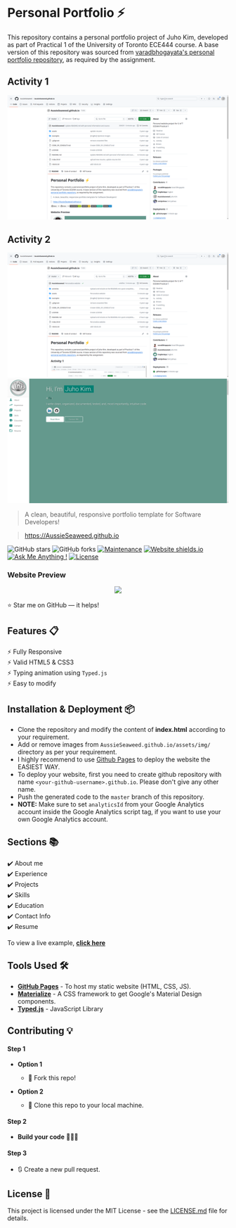 # Personal Portfolio ⚡️ 

This repository contains a personal portfolio project of Juho Kim, developed as part of Practical 1 of the University of Toronto ECE444 course. A base version of this repository was sourced from [varadbhogayata's personal portfolio repository](https://github.com/varadbhogayata/varadbhogayata.github.io), as required by the assignment.

## Activity 1

![Screenshot taken after the completion of Activity 1](activities/screenshot-1.png)

## Activity 2

![Screenshot 0 taken after the completion of Activity 2](activities/screenshot-2-0.png)
![Screenshot 1 taken after the completion of Activity 2](activities/screenshot-2-1.png)

> A clean, beautiful, responsive portfolio template for Software Developers!

> https://AussieSeaweed.github.io

![GitHub stars](https://img.shields.io/github/stars/AussieSeaweed/AussieSeaweed.github.io) 
![GitHub forks](https://img.shields.io/github/forks/AussieSeaweed/AussieSeaweed.github.io)
[![Maintenance](https://img.shields.io/badge/maintained-yes-green.svg)](https://github.com/AussieSeaweed/AussieSeaweed.github.io/commits/master)
[![Website shields.io](https://img.shields.io/badge/website-up-yellow)](http://AussieSeaweed.github.io/)
[![Ask Me Anything !](https://img.shields.io/badge/ask%20me-linkedin-1abc9c.svg)](https://www.linkedin.com/in/AussieSeaweed/)
[![License](http://img.shields.io/:license-mit-blue.svg?style=flat-square)](http://badges.mit-license.org)

### Website Preview
<p align="center"> 
  <kbd>
    <a href="https://AussieSeaweed.github.io" target="_blank"><img src="examples/preview.gif">
  </a>
  </kbd>
</p>

:star: Star me on GitHub — it helps!

## Features 📋
⚡️ Fully Responsive\
⚡️ Valid HTML5 & CSS3\
⚡️ Typing animation using `Typed.js`\
⚡️ Easy to modify

## Installation & Deployment 📦
- Clone the repository and modify the content of <b>index.html</b> according to your requirement.
- Add or remove images from `AussieSeaweed.github.io/assets/img/` directory as per your requirement.
- I highly recommend to use [Github Pages](https://create-react-app.dev/docs/deployment/#github-pages) to deploy the website the EASIEST WAY.
- To deploy your website, first you need to create github repository with name `<your-github-username>.github.io`. Please don't give any other name.
- Push the generated code to the `master` branch of this repository.
- <b>NOTE:</b> Make sure to set `analyticsId` from your Google Analytics account inside the Google Analytics script tag, if you want to use your own Google Analytics account.

## Sections 📚
✔️ About me\
✔️ Experience\
✔️ Projects \
✔️ Skills \
✔️ Education\
✔️ Contact Info\
✔️ Resume

To view a live example, **[click here](https://AussieSeaweed.github.io/)**

## Tools Used 🛠️
* [<b>GitHub Pages</b>](https://create-react-app.dev/docs/deployment/#github-pages) - To host my static website (HTML, CSS, JS).
* [<b>Materialize</b>](https://materializecss.com/) - A CSS framework to get Google's Material Design components.
* [<b>Typed.js</b>](https://mattboldt.com/demos/typed-js/) - JavaScript Library

## Contributing 💡
#### Step 1

- **Option 1**
    - 🍴 Fork this repo!

- **Option 2**
    - 👯 Clone this repo to your local machine.


#### Step 2

- **Build your code** 🔨🔨🔨

#### Step 3

- 🔃 Create a new pull request.

## License 📄
This project is licensed under the MIT License - see the [LICENSE.md](./LICENSE) file for details.
